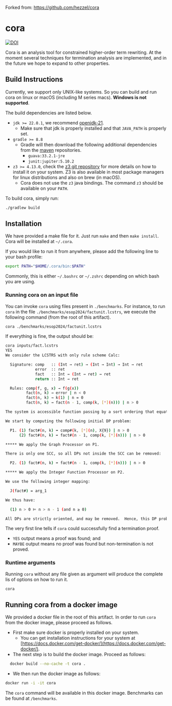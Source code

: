 Forked from: https://github.com/hezzel/cora

# cora

[![DOI](https://zenodo.org/badge/207259740.svg)](https://zenodo.org/doi/10.5281/zenodo.10460327)

Cora is an analysis tool for constrained higher-order term rewriting.
At the moment several techniques for termination analysis are implemented, and
in the future we hope to expand to other properties.

## Build Instructions

Currently,
we support only UNIX-like systems.
So you can build and run cora on linux or macOS (including M series macs).
**Windows is not supported**.

The build dependencies are listed below.

- ``jdk >= 22.0.1``, we recommend [openjdk-21](https://openjdk.org/projects/jdk/21/). 
  - Make sure that jdk is properly installed and that ``JAVA_PATH`` is properly set.
- ``gradle >= 8.8``
  - Gradle will then download the following additional dependencies from the [maven](https://central.sonatype.com) repositories.
    - ``guava:33.2.1-jre``
    - ``junit:jupiter:5.10.2``
- ``z3 >= 4.13.0``, check the [z3 git repository](https://github.com/Z3Prover/z3) 
for more details on how to install it on your system.
Z3 is also available in most package managers for linux distributions and also on brew (in macOS).
  - Cora does not use the ``z3`` java bindings. 
  The command ``z3`` should be available on your ``PATH``.

To build cora, simply run:

```bash
./gradlew build
```

## Installation
We have provided a make file for it.
Just run ```make``` and then ```make install```.
Cora will be installed at ``~/.cora``.

If you would like to run it from anywhere, please add the following line to your bash profile:

```bash
export PATH="$HOME/.cora/bin:$PATH"
```

Commonly, this is either ``~/.bashrc`` or ``~/.zshrc`` depending on which bash you are using.

### Running cora on an input file

You can invoke ``cora`` using files present in ``./benchmarks``.
For instance,
to run ``cora`` in the file ``./benchmarks/esop2024/factunit.lcstrs``,
we execute the following command (from the root of this artifact).

```bash
cora ./benchmarks/esop2024/factunit.lcstrs
```

If everything is fine, the output should be:

```bash
cora inputs/fact.lcstrs
YES
We consider the LCSTRS with only rule scheme Calc:

  Signature: comp   :: (Int → ret) → (Int → Int) → Int → ret
             error  :: ret
             fact   :: Int → (Int → ret) → ret
             return :: Int → ret

  Rules: comp(f, g, x) → f(g(x))
         fact(n, k) → error | n < 0
         fact(n, k) → k(1) | n = 0
         fact(n, k) → fact(n - 1, comp(k, [*](n))) | n > 0

The system is accessible function passing by a sort ordering that equates all sorts.

We start by computing the following initial DP problem:

  P1. (1) fact#(n, k) ➡ comp#(k, [*](n), X{9}) | n > 0
      (2) fact#(n, k) ➡ fact#(n - 1, comp(k, [*](n))) | n > 0

***** We apply the Graph Processor on P1.

There is only one SCC, so all DPs not inside the SCC can be removed:

  P2. (1) fact#(n, k) ➡ fact#(n - 1, comp(k, [*](n))) | n > 0

***** We apply the Integer Function Processor on P2.

We use the following integer mapping:

  J(fact#) = arg_1

We thus have:

  (1) n > 0 ⊨ n > n - 1 (and n ≥ 0)

All DPs are strictly oriented, and may be removed.  Hence, this DP problem is finite.
```

The very first line tells if ``cora`` could successfully find a termination proof.

- ``YES`` output means a proof was found; and
- ``MAYBE`` output means no proof was found but non-termination is not proved.

### Runtime arguments

Running ``cora`` without any file given as argument 
will produce the complete lis of options on how to run it.

```bash
cora
```

## Running cora from a docker image

We provided a docker file in the root of this artifact.
In order to run ``cora`` from the docker image, please proceed as follows.

- First make sure docker is properly installed on your system.
  - You can get installation instructions for your system at
  [https://docs.docker.com/get-docker/](https://docs.docker.com/get-docker/).
- The next step is to build the docker image. Proceed as follows:
```bash
  docker build --no-cache -t cora .
```
- We then run the docker image as follows:
```bash
docker run -i -it cora
```

The ``cora`` command will be available in this docker image. 
Benchmarks can be found at ``/benchmarks``.
